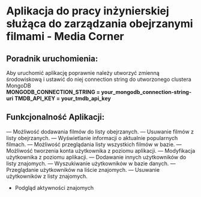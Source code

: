 # **Aplikacja do pracy inżynierskiej służąca do zarządzania obejrzanymi filmami - Media Corner**
## **Poradnik uruchomienia:**
Aby uruchomić aplikację poprawnie należy utworzyć zmienną środowiskową i ustawić do niej connection string do utworzonego clustera MongoDB\
**MONGODB_CONNECTION_STRING = your_mongodb_connection-string-uri**
**TMDB_API_KEY = your_tmdb_api_key**

## **Funkcjonalność Aplikacji:**
— Możliwość dodawania filmów do listy obejrzanych.
— Usuwanie filmów z listy obejrzanych.
— Wyświetlanie informacji o aktualnie popularnych filmach.
— Możliwość przeglądania listy wszystkich filmów w bazie.
— Możliwość tworzenia konta użytkownika z poziomu aplikacji.
— Modyfikacja użytkownika z poziomu aplikacji.
— Dodawanie innych użytkowników do listy znajomych.
— Wyszukiwanie użytkowników w bazie danych.
— Przeglądanie użytkowników na liście znajomych.
— Usuwanie użytkowników z listy znajomych.
- Podgląd aktywności znajomych
